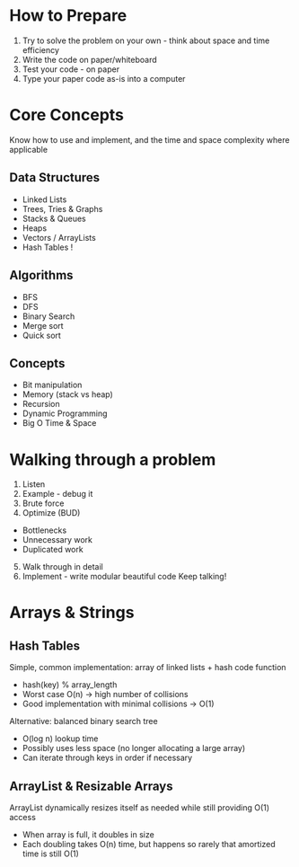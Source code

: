 # How to Prepare
1. Try to solve the problem on your own - think about space and time efficiency
2. Write the code on paper/whiteboard
3. Test your code - on paper
4. Type your paper code as-is into a computer

# Core Concepts
Know how to use and implement, and the time and space complexity where applicable
## Data Structures
* Linked Lists
* Trees, Tries & Graphs
* Stacks & Queues
* Heaps
* Vectors / ArrayLists
* Hash Tables !

## Algorithms
* BFS
* DFS
* Binary Search
* Merge sort
* Quick sort

## Concepts
* Bit manipulation
* Memory (stack vs heap)
* Recursion
* Dynamic Programming
* Big O Time & Space

# Walking through a problem
1. Listen
2. Example - debug it
3. Brute force
4. Optimize (BUD)
  * Bottlenecks
  * Unnecessary work
  * Duplicated work
5. Walk through in detail
6. Implement - write modular beautiful code
Keep talking!


# Arrays & Strings
## Hash Tables
Simple, common implementation: array of linked lists + hash code function
- hash(key) % array_length
- Worst case O(n) -> high number of collisions
- Good implementation with minimal collisions -> O(1)

Alternative: balanced binary search tree
- O(log n) lookup time
- Possibly uses less space (no longer allocating a large array)
- Can iterate through keys in order if necessary

## ArrayList & Resizable Arrays
ArrayList dynamically resizes itself as needed while still providing O(1) access
- When array is full, it doubles in size
- Each doubling takes O(n) time, but happens so rarely that amortized time is still O(1)
